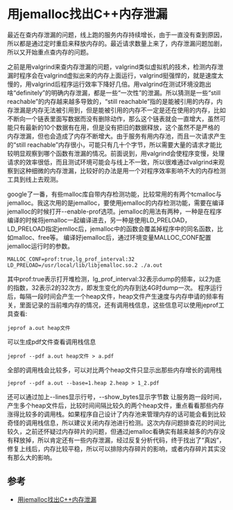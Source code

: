 # 用jemalloc找出C++内存泄漏

最近在查内存泄漏的问题，线上跑的服务内存持续增长，由于一直没有查到原因，所以都是通过定时重启来释放内存的。最近请求数量上来了，内存泄漏问题加剧，所以又开始重点查内存的问题。

之前是用valgrind来查内存泄漏的问题，valgrind类似虚拟机的技术，检测内存泄漏时程序会在valgrind虚拟出来的内存上面运行，valgrind挺强悍的，就是速度太慢的，用valgrind后程序运行效率下降好几倍。用valgrind在测试环境没跑出啥“definitely”的明确内存泄漏，都是一些“一次性”的泄漏。所以猜测是一些“still reachable”的内存越来越多导致的，“still reachable”指的是能被引用的内存，内存泄漏是内存无法被引用到，但是能被引用的内存不一定是还在使用的内存，比如不断向一个链表里面写数据而没有删除动作，那么这个链表就会一直增大，虽然可能只有最新的10个数据有在用，但是没有把旧的数据释放，这个虽然不是严格的内存泄漏，但也会造成了内存不断增大。由于服务有用内存池，而且一次请求产生的“still reachable”内存很小，可能只有几十个字节，所以需要大量的请求才能比较明显观察到哪个函数有泄漏的情况。前面说到，用valgrind会使程序变慢，处理请求的效率很低，而且测试环境可能会与线上不一致，所以很难通过valgrind来观察到这种细微的内存泄漏，比较好的办法是用一个对程序效率影响不大的内存检测工具到线上去观测。

google了一番，有些malloc库自带内存检测功能，比较常用的有两个tcmalloc与jemalloc。我这次用的是jemalloc，要使用jemalloc的内存检测功能，需要在编译jemalloc的时候打开--enable-prof选项。jemalloc的用法有两种，一种是在程序编译的时候将jemalloc一起编译进去，另一种是使用LD_PRELOAD，LD_PRELOAD指定jemlloc后，jemalloc中的函数会覆盖掉程序中的同名函数，比如malloc、free等。 编译好jemalloc后，通过环境变量MALLOC_CONF配置jemalloc运行时的参数。

```shell
MALLOC_CONF=prof:true,lg_prof_interval:32 LD_PRELOAD=/usr/local/lib/libjemalloc.so.2 ./a.out
```

其中prof:true表示打开堆检测，lg_prof_interval:32表示dump的频率，以2为底的指数，32表示2的32次方，即发生变化的内存到达4G时dump一次。 程序运行后，每隔一段时间会产生一个heap文件，heap文件产生速度与内存申请的频率有关，里面记录的当前堆内存的情况，还有调用栈信息，这些信息可以使用jeprof工具查看:

```shell
jeprof a.out heap文件
```

可以生成pdf文件查看调用栈信息

```shell
jeprof --pdf a.out heap文件 > a.pdf
```

全部的调用栈会比较多，可以对比两个heap文件只显示出那些内存增长的调用栈

```shell
jeprof --pdf a.out --base=1.heap 2.heap > 1_2.pdf
```

还可以通过加上--lines显示行号，--show_bytes显示字节数 让服务跑一段时间，产生多个heap文件后，比较时间间隔比较久的两个heap文件，重点看看那些内存涨得比较多的调用栈。如果程序自己设计了内存池来管理内存的话可能会看到比较奇怪的调用栈信息，所以建议关闭内存池进行检测。这次内存问题排查花的时间比较久，之前还怀疑过内存碎片的问题，但通过jemalloc看确实有越来越多的内存没有释放掉，所以肯定还有一些内存泄漏，经过反复分析代码，终于找出了“真凶”，修复上线后，内存比较平稳，所以可以排除内存碎片的影响，或者内存碎片其实没有那么大的影响。

## 参考

- [用jemalloc找出C++内存泄漏](https://tyrese-yang.github.io/c++/2020/08/05/jemalloc/)
